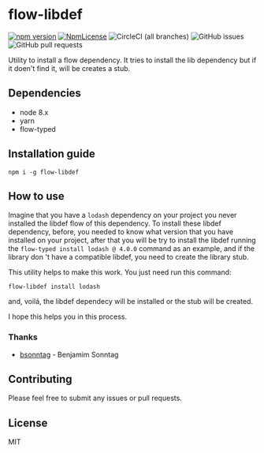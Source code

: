# flow-libdef

[![npm version](https://img.shields.io/npm/v/flow-libdef.svg?style=flat)](https://www.npmjs.com/package/flow-libdef)
[![NpmLicense](https://img.shields.io/npm/l/flow-libdef.svg)](https://www.npmjs.com/package/flow-libdef)
![CircleCI (all branches)](https://img.shields.io/circleci/project/github/franciscomorais/flow-libdef.svg)
![GitHub issues](https://img.shields.io/github/issues/franciscomorais/flow-libdef.svg)
![GitHub pull requests](https://img.shields.io/github/issues-pr/franciscomorais/flow-libdef.svg)

Utility to install a flow dependency. It tries to install the lib dependency but if it doen't find it, will be creates a stub.

## Dependencies

- node 8.x
- yarn
- flow-typed

## Installation guide

```
npm i -g flow-libdef
```

## How to use

Imagine that you have a `lodash` dependency on your project you never installed the libdef flow of this dependency. To install these libdef dependency, before, you needed to know what version that you have installed on your project, after that you will be try to install the libdef running the `flow-typed install lodash @ 4.0.0` command as an example, and if the library don 't have a compatible libdef, you need to create the library stub.

This utility helps to make this work. You just need run this command:

```
flow-libdef install lodash
```

and, voilá, the libdef dependecy will be installed or the stub will be created.

I hope this helps you in this process.

### Thanks

- [bsonntag](https://github.com/bsonntag) - Benjamim Sonntag

## Contributing

Please feel free to submit any issues or pull requests.

## License

MIT
